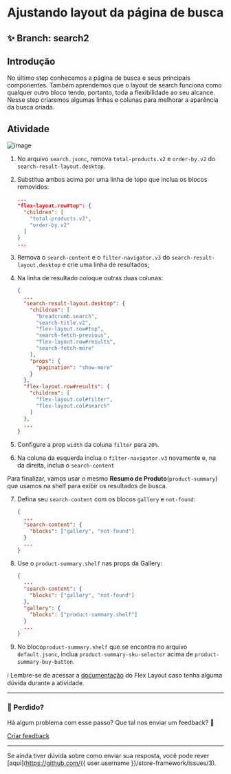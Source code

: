 # Ajustando layout da página de busca

## :sparkles: **Branch:** search2

## Introdução

No último step conhecemos a página de busca e seus principais componentes. Também aprendemos que o layout de search funciona como qualquer outro bloco tendo, portanto, toda a flexibilidade ao seu alcance. Nesse step criaremos algumas linhas e colunas para melhorar a aparência da busca criada.

## Atividade

![image](https://user-images.githubusercontent.com/18701182/69843559-db088200-1246-11ea-8873-8651dd973be9.png)

1. No arquivo `search.jsonc`, remova `total-products.v2` e `order-by.v2` do `search-result-layout.desktop`.

2. Substitua ambos acima por uma linha de topo que inclua os blocos removidos:

    ```json
    ...
    "flex-layout.row#top": {
      "children": [
        "total-products.v2",
        "order-by.v2"
      ]
    }
    ...
    ```

3. Remova o `search-content` e o `filter-navigator.v3` do `search-result-layout.desktop` e crie uma linha de resultados;

4. Na linha de resultado coloque outras duas colunas:

    ```json
    {
      ...
      "search-result-layout.desktop": {
        "children": [
          "breadcrumb.search",
          "search-title.v2",
          "flex-layout.row#top",
          "search-fetch-previous",
          "flex-layout.row#results",
          "search-fetch-more"
        ],
        "props": {
          "pagination": "show-more"
        }
      },
      "flex-layout.row#results": {
        "children": [
          "flex-layout.col#filter",
          "flex-layout.col#search"
        ]
      },
      ...
    }
    ```

5. Configure a prop `width` da coluna `filter` para `20%`.

6. Na coluna da esquerda inclua o `filter-navigator.v3` novamente e, na da direita, inclua o `search-content`

Para finalizar, vamos usar o mesmo **Resumo de Produto**(`product-summary`) que usamos na shelf para exibir os resultados de busca.

7. Defina seu `search-content` com os blocos `gallery` e `not-found`:

    ```json
    {
      ...
      "search-content": {
        "blocks": ["gallery", "not-found"]
      }
      ...
    }
    ```

8. Use o `product-summary.shelf` nas props da Gallery:

    ```json
    {
      ...
      "search-content": {
        "blocks": ["gallery", "not-found"]
      },
      "gallery": {
        "blocks": ["product-summary.shelf"]
      }
      ...
    }
    ```

9.  No bloco`product-summary.shelf` que se encontra no arquivo `default.jsonc`, inclua `product-summary-sku-selector` acima de `product-summary-buy-button`.

:information_source: Lembre-se de acessar a [documentação](https://vtex.io/docs/components/layout/vtex.flex-layout) do Flex Layout caso tenha alguma dúvida durante a atividade.

---

### :no_entry_sign: Perdido? 

Há algum problema com esse passo? Que tal nos enviar um feedback? :pray:

[Criar feedback](https://docs.google.com/forms/d/e/1FAIpQLSeaWrm0Hogm-txm5Ww6mUa68eDuE3WnpFjUSVJ3Wi3dnmCb7A/viewform?usp=pp_url&entry.1784529524=Ajustando+layout+da+p%C3%A1gina+de+busca) 

----
Se ainda tiver dúvida sobre como enviar sua resposta, você pode rever [aqui](https://github.com/{{ user.username }}/store-framework/issues/3).
